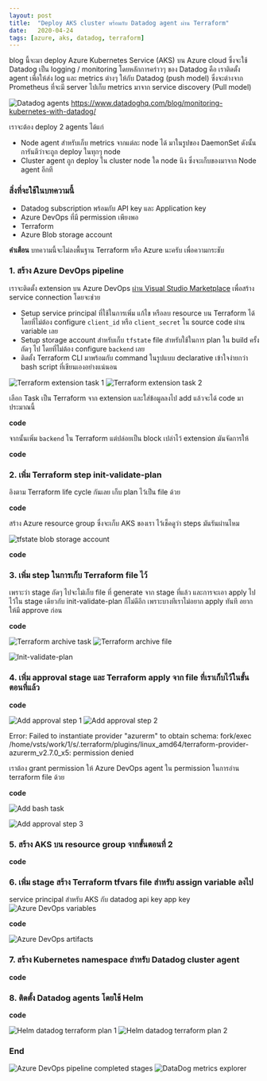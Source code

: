 ```yaml
---
layout: post
title:  "Deploy AKS cluster พร้อมกับ Datadog agent ผ่าน Terraform"
date:   2020-04-24
tags: [azure, aks, datadog, terraform]
---
```

blog นี้จะมา deploy Azure Kubernetes Service (AKS) บน Azure cloud ซึ่งจะใช้ Datadog เป็น logging / monitoring โดยหลักการคร่าวๆ ของ Datadog คือ เราติดตั้ง agent เพื่อให้ส่ง log และ metrics ต่างๆ ให้กับ Datadog (push model) ซึ่งจะต่างจาก Prometheus ที่จะมี server ไปเก็บ metrics มาจาก service discovery (Pull model)  

![Datadog agents](/assets/2020-04-30-datadog-agents.png)
<https://www.datadoghq.com/blog/monitoring-kubernetes-with-datadog/>  

เราจะต้อง deploy 2 agents ได้แก่

- Node agent สำหรับเก็บ metrics จากแต่ละ node ได้ มาในรูปของ DaemonSet ดังนั้นการันตีว่าจะถูก deploy ในทุกๆ node
- Cluster agent ถูก deploy ใน cluster node ใด node นึง ซึ่งจะเก็บของมาจาก Node agent อีกที

### สิ่งที่จะใช้ในบทความนี้
- Datadog subscription พร้อมกับ API key และ Application key
- Azure DevOps ที่มี permission เพียงพอ
- Terraform
- Azure Blob storage account

**คำเตือน** บทความนี้จะไม่ลงพื้นฐาน Terraform หรือ Azure นะครับ เพื่อความกระชับ

### 1. สร้าง Azure DevOps pipeline
เราจะติดตั้ง extension บน Azure DevOps [ผ่าน Visual Studio Marketplace](https://marketplace.visualstudio.com/items?itemName=ms-devlabs.custom-terraform-tasks) เพื่อสร้าง service connection โดยจะช่วย
- Setup service principal ที่ใช้ในการเพิ่ม แก้ไข หรือลบ resource บน Terraform ได้โดยที่ไม่ต้อง configure `client_id` หรือ `client_secret` ใน source code ผ่าน variable เลย
- Setup storage account สำหรับเก็บ `tfstate` file สำหรับใช้ในการ plan ใน build ครั้งถัดๆ ไป โดยที่ไม่ต้อง configure `backend` เลย
- ติดตั้ง Terraform CLI มาพร้อมกับ command ในรูปแบบ declarative เข้าใจง่ายกว่า bash script ที่เขียนเองอย่างแน่นอน

![Terraform extension task 1](/assets/2020-04-30-terraform-extension-task-1.png)
![Terraform extension task 2](/assets/2020-04-30-terraform-extension-task-2.png)

เลือก Task เป็น Terraform จาก extension และใส่ข้อมูลลงไป add แล้วจะได้ code มาประมาณนี้

**code**

จากนั้นเพิ่ม `backend` ใน Terraform แต่ปล่อยเป็น block เปล่าไว้ extension มันจัดการให้

**code**

### 2. เพิ่ม Terraform step init-validate-plan
อิงตาม Terraform life cycle กันเลย เก็บ plan ไว้เป็น file ด้วย

**code**

สร้าง Azure resource group ซึ่งจะเก็บ AKS ของเรา ไว้เช็คดูว่า steps มันรันผ่านไหม

![tfstate blob storage account](/assets/2020-04-30-tfstate-blob-storage-account.png)

**code**

### 3. เพิ่ม step ในการเก็บ Terraform file ไว้
เพราะว่า stage ถัดๆ ไปจะไม่เก็บ file ที่ generate จาก stage ที่แล้ว และการจะเอา apply ไปไว้ใน stage เดียวกับ init-validate-plan ก็ไม่ดีอีก เพราะบางทีเราไม่อยาก apply ทันที อยากให้มี approve ก่อน

**code**

![Terraform archive task](/assets/2020-04-30-terraform-archive-1.png)
![Terraform archive file](/assets/2020-04-30-terraform-archive-2.png)

![Init-validate-plan](/assets/2020-04-30-init-validate-plan.png)

### 4. เพิ่ม approval stage และ Terraform apply จาก file ที่เราเก็บไว้ในขั้นตอนที่แล้ว

**code**

![Add approval step 1](/assets/2020-04-30-add-approval-1.png)
![Add approval step 2](/assets/2020-04-30-add-approval-2.png)

Error: Failed to instantiate provider "azurerm" to obtain schema: fork/exec /home/vsts/work/1/s/.terraform/plugins/linux_amd64/terraform-provider-azurerm_v2.7.0_x5: permission denied  

เราต้อง grant permission ให้ Azure DevOps agent ใน permission ในการอ่าน terraform file ด้วย

**code**

![Add bash task](/assets/2020-04-30-grant-terraform-file-read-permission.png)

![Add approval step 3](/assets/2020-04-30-add-approval-3.png)

### 5. สร้าง AKS บน resource group จากขั้นตอนที่ 2

**code**

### 6. เพิ่ม stage สร้าง Terraform tfvars file สำหรับ assign variable ลงไป
service principal สำหรับ AKS กับ datadog api key app key
![Azure DevOps variables](/assets/2020-04-30-azure-devops-pipeline-variables.png)

**code**

![Azure DevOps artifacts](/assets/2020-04-30-azure-devops-final-artifacts.png)

### 7. สร้าง Kubernetes namespace สำหรับ Datadog cluster agent 

**code**

### 8. ติดตั้ง Datadog agents โดยใช้ Helm

**code**

![Helm datadog terraform plan 1](/assets/2020-04-30-helm-datadog-agent-1.png)
![Helm datadog terraform plan 2](/assets/2020-04-30-helm-datadog-agent-2.png)

### End
![Azure DevOps pipeline completed stages](/assets/2020-04-30-azure-devops-final-stages.png)
![DataDog metrics explorer](/assets/2020-04-30-datadog-metric-explorer.png)

